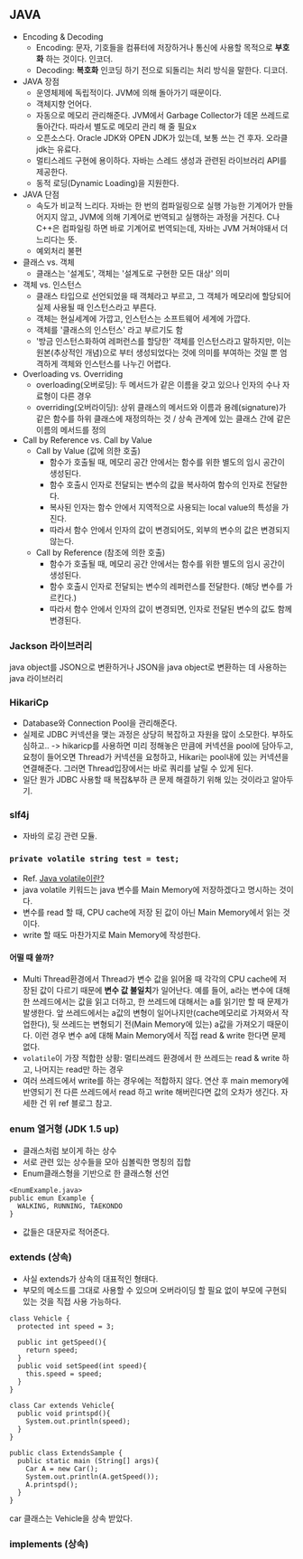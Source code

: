 ## JAVA
- Encoding & Decoding
  - Encoding: 문자, 기호들을 컴퓨터에 저장하거나 통신에 사용할 목적으로 <b>부호화</b> 하는 것이다. 인코더.
  - Decoding: <b>복호화</b> 인코딩 하기 전으로 되돌리는 처리 방식을 말한다. 디코더.
- JAVA 장점
  - 운영체제에 독립적이다. JVM에 의해 돌아가기 때문이다.
  - 객체지향 언어다.
  - 자동으로 메모리 관리해준다. JVM에서 Garbage Collector가 데몬 쓰레드로 돌아간다. 따라서 별도로 메모리 관리 해 줄 필요x
  - 오픈소스다. Oracle JDK와 OPEN JDK가 있는데, 보통 쓰는 건 후자. 오라클 jdk는 유료다.
  - 멀티스레드 구현에 용이하다. 자바는 스레드 생성과 관련된 라이브러리 API를 제공한다.
  - 동적 로딩(Dynamic Loading)을 지원한다.
- JAVA 단점
  - 속도가 비교적 느리다. 자바는 한 번의 컴파일링으로 실행 가능한 기계어가 만들어지지 않고, JVM에 의해 기계어로 번역되고 실행하는 과정을 거친다. C나 C++은 컴파일링 하면 바로 기계어로 번역되는데, 자바는 JVM 거쳐야돼서 더 느리다는 뜻.
  - 예외처리 불편
- 클래스 vs. 객체
  - 클래스는 '설계도', 객체는 '설계도로 구현한 모든 대상' 의미
- 객체 vs. 인스턴스
  - 클래스 타입으로 선언되었을 때 객체라고 부르고, 그 객체가 메모리에 할당되어 실제 사용될 때 인스턴스라고 부른다.
  - 객체는 현실세계에 가깝고, 인스턴스는 소프트웨어 세계에 가깝다.
  - 객체를 '클래스의 인스턴스' 라고 부르기도 함
  - '방금 인스턴스화하여 레퍼런스를 할당한' 객체를 인스턴스라고 말하지만, 이는 원본(추상적인 개념)으로 부터 생성되었다는 것에 의미를 부여하는 것일 뿐 엄격하게 객체와 인스턴스를 나누긴 어렵다.
- Overloading vs. Overriding
  - overloading(오버로딩): 두 메서드가 같은 이름을 갖고 있으나 인자의 수나 자료형이 다른 경우
  - overriding(오버라이딩):  상위 클래스의 메서드와 이름과 용례(signature)가 같은 함수를 하위 클래스에 재정의하는 것 / 상속 관계에 있는 클래스 간에 같은 이름의 메서드를 정의
- Call by Reference vs. Call by Value
  - Call by Value (값에 의한 호출)
    - 함수가 호출될 때, 메모리 공간 안에서는 함수를 위한 별도의 임시 공간이 생성된다.
    - 함수 호출시 인자로 전달되는 변수의 값을 복사하여 함수의 인자로 전달한다.
    - 복사된 인자는 함수 안에서 지역적으로 사용되는 local value의 특성을 가진다.
    - 따라서 함수 안에서 인자의 값이 변경되어도, 외부의 변수의 값은 변경되지 않는다.
  - Call by Reference (참조에 의한 호출)
    - 함수가 호출될 때, 메모리 공간 안에서는 함수를 위한 별도의 임시 공간이 생성된다.
    - 함수 호출시 인자로 전달되는 변수의 레퍼런스를 전달한다. (해당 변수를 가르킨다.)
    - 따라서 함수 안에서 인자의 값이 변경되면, 인자로 전달된 변수의 값도 함께 변경된다.
    
 ### Jackson 라이브러리
 java object를 JSON으로 변환하거나 JSON을 java object로 변환하는 데 사용하는 java 라이브러리
 
 ### HikariCp
 - Database와 Connection Pool을 관리해준다.
 - 실제로 JDBC 커넥션을 맺는 과정은 상당히 복잡하고 자원을 많이 소모한다. 부하도 심하고.. -> hikaricp를 사용하면 미리 정해놓은 만큼에 커넥션을 pool에 담아두고, 요청이 들어오면 Thread가 커넥션을 요청하고, Hikari는 pool내에 있는 커넥션을 연결해준다. 그러면 Thread입장에서는 바로 쿼리를 날릴 수 있게 된다. 
- 일단 뭔가 JDBC 사용할 때 복잡&부하 큰 문제 해결하기 위해 있는 것이라고 알아두기.

### slf4j
- 자바의 로깅 관련 모듈.

### `private volatile string test = test;`
- Ref. [Java volatile이란?](https://nesoy.github.io/articles/2018-06/Java-volatile)
- java volatile 키워드는 java 변수를 Main Memory에 저장하겠다고 명시하는 것이다.
- 변수를 read 할 때, CPU cache에 저장 된 값이 아닌 Main Memory에서 읽는 것이다.
- write 할 때도 마찬가지로 Main Memory에 작성한다. 
#### 어떨 때 쓸까?
- Multi Thread환경에서 Thread가 변수 값을 읽어올 때 각각의 CPU cache에 저장된 값이 다르기 때문에 <b>변수 값 불일치</b>가 일어난다. 예를 들어, a라는 변수에 대해 한 쓰레드에서는 값을 읽고 더하고, 한 쓰레드에 대해서는 a를 읽기만 할 때 문제가 발생한다. 앞 쓰레드에서는 a값의 변형이 일어나지만(cache메모리로 가져와서 작업한다), 뒷 쓰레드는 변형되기 전(Main Memory에 있는) a값을 가져오기 때문이다. 이런 경우 변수 a에 대해 Main Memory에서 직접 read & write 한다면 문제 없다. 
- `volatile`이 가장 적합한 상황: 멀티쓰레드 환경에서 한 쓰레드는 read & write 하고, 나머지는 read만 하는 경우
- 여러 쓰레드에서 write를 하는 경우에는 적합하지 않다. 연산 후 main memory에 반영되기 전 다른 쓰레드에서 read 하고 write 해버린다면 값의 오차가 생긴다. 자세한 건 위 ref 블로그 참고.

### enum 열거형 (JDK 1.5 up)
- 클래스처럼 보이게 하는 상수
- 서로 관련 있는 상수들을 모아 심볼릭한 명칭의 집합
- Enum클래스형을 기반으로 한 클래스형 선언
```
<EnumExample.java>
public emun Example {
  WALKING, RUNNING, TAEKONDO
}
```
- 값들은 대문자로 적어준다.

### extends (상속)
- 사실 extends가 상속의 대표적인 형태다.
- 부모의 메소드를 그대로 사용할 수 있으며 오버라이딩 할 필요 없이 부모에 구현되있는 것을 직접 사용 가능하다.
```
class Vehicle {
  protected int speed = 3;
  
  public int getSpeed(){
    return speed;
  }
  public void setSpeed(int speed){
    this.speed = speed;
  }
}

class Car extends Vehicle{
  public void printspd(){
    System.out.println(speed);
  }
}

public class ExtendsSample {
  public static main (String[] args){
    Car A = new Car();
    System.out.println(A.getSpeed());
    A.printspd();
  }
}
```
car 클래스는 Vehicle을 상속 받았다.

### implements (상속)
